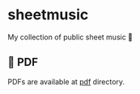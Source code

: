 # sheetmusic

My collection of public sheet music 🎵

## 📕 PDF

PDFs are available at [pdf](./pdf) directory.

